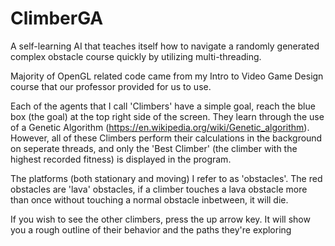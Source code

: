 # ClimberGA

A self-learning AI that teaches itself how to navigate a randomly generated complex obstacle course quickly by utilizing multi-threading.

Majority of OpenGL related code came from my Intro to Video Game Design course that our professor provided for us to use.

Each of the agents that I call 'Climbers' have a simple goal, reach the blue box (the goal) at the top right side of the screen. They learn through the use of a Genetic Algorithm (https://en.wikipedia.org/wiki/Genetic_algorithm). However, all of these Climbers perform their calculations in the background on seperate threads, and only the 'Best Climber' (the climber with the highest recorded fitness) is displayed in the program.

The platforms (both stationary and moving) I refer to as 'obstacles'. The red obstacles are 'lava' obstacles, if a climber touches a lava obstacle more than once without touching a normal obstacle inbetween, it will die. 

If you wish to see the other climbers, press the up arrow key. It will show you a rough outline of their behavior and the paths they're exploring
